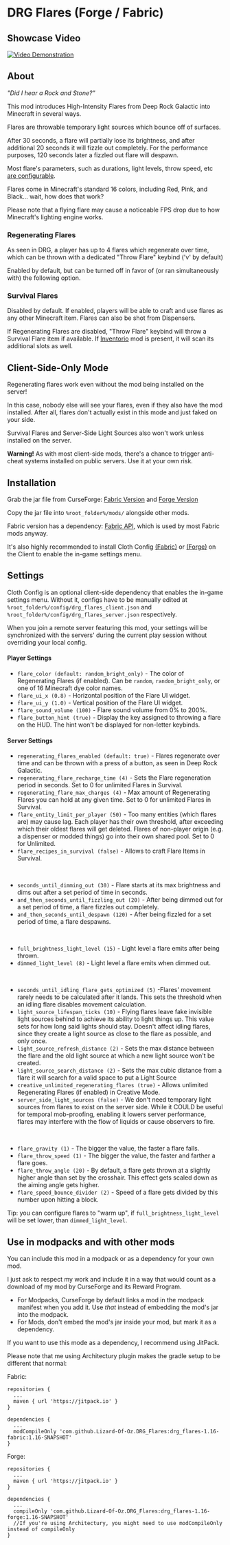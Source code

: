 # DRG Flares (Forge / Fabric)

## Showcase Video
[![Video Demonstration](https://user-images.githubusercontent.com/701551/149723954-4e4b0d37-10c3-4a06-90c8-85882124f1b9.png)](https://youtu.be/IlnwIly0Qh0)

## About
_"Did I hear a Rock and Stone?"_

This mod introduces High-Intensity Flares from Deep Rock Galactic into Minecraft in several ways.

Flares are throwable temporary light sources which bounce off of surfaces.

After 30 seconds, a flare will partially lose its brightness, and after additional 20 seconds it will fizzle out completely. For the performance purposes, 120 seconds later a fizzled out flare will despawn.

Most flare's parameters, such as durations, light levels, throw speed, etc [are configurable](#Settings).

Flares come in Minecraft's standard 16 colors, including Red, Pink, and Black... wait, how does that work?

Please note that a flying flare may cause a noticeable FPS drop due to how Minecraft's lighting engine works.

### Regenerating Flares
As seen in DRG, a player has up to 4 flares which regenerate over time, which can be thrown with a dedicated "Throw Flare" keybind ('v' by default) 

Enabled by default, but can be turned off in favor of (or ran simultaneously with) the following option. 

### Survival Flares
Disabled by default. If enabled, players will be able to craft and use flares as any other Minecraft item. Flares can also be shot from Dispensers.

If Regenerating Flares are disabled, "Throw Flare" keybind will throw a Survival Flare item if available. If [Inventorio](https://github.com/Lizard-Of-Oz/Inventorio) mod is present, it will scan its additional slots as well.

## Client-Side-Only Mode

Regenerating flares work even without the mod being installed on the server!

In this case, nobody else will see your flares, even if they also have the mod installed. After all, flares don't actually exist in this mode and just faked on your side.   

Survival Flares and Server-Side Light Sources also won't work unless installed on the server.

**Warning!** As with most client-side mods, there's a chance to trigger anti-cheat systems installed on public servers. Use it at your own risk.

## Installation
Grab the jar file from CurseForge: [Fabric Version](https://www.curseforge.com/minecraft/mc-mods/drg-flares) and [Forge Version](https://www.curseforge.com/minecraft/mc-mods/drg-flares-forge)

Copy the jar file into `%root_folder%/mods/` alongside other mods.

Fabric version has a dependency: [Fabric API](https://www.curseforge.com/minecraft/mc-mods/fabric-api), which is used by most Fabric mods anyway.

It's also highly recommended to install Cloth Config [(Fabric)](https://www.curseforge.com/minecraft/mc-mods/cloth-config) or [(Forge)](https://www.curseforge.com/minecraft/mc-mods/cloth-config-forge) on the Client to enable the in-game settings menu.

## Settings
Cloth Config is an optional client-side dependency that enables the in-game settings menu.
Without it, configs have to be manually edited at `%root_folder%/config/drg_flares_client.json` and `%root_folder%/config/drg_flares_server.json` respectively.

When you join a remote server featuring this mod, your settings will be synchronized with the servers' during the current play session without overriding your local config.

#### Player Settings
* `flare_color (default: random_bright_only)` - The color of Regenerating Flares (if enabled). Can be `random`, `random_bright_only`, or one of 16 Minecraft dye color names.
* `flare_ui_x (0.8)` - Horizontal position of the Flare UI widget.
* `flare_ui_y (1.0)` - Vertical position of the Flare UI widget.
* `flare_sound_volume (100)` - Flare sound volume from 0% to 200%.
* `flare_button_hint (true)` - Display the key assigned to throwing a flare on the HUD. The hint won't be displayed for non-letter keybinds.

#### Server Settings
* `regenerating_flares_enabled (default: true)` - Flares regenerate over time and can be thrown with a press of a button, as seen in Deep Rock Galactic.  
* `regenerating_flare_recharge_time (4)` - Sets the Flare regeneration period in seconds. Set to 0 for unlimited Flares in Survival.
* `regenerating_flare_max_charges (4)` - Max amount of Regenerating Flares you can hold at any given time. Set to 0 for unlimited Flares in Survival.
* `flare_entity_limit_per_player (50)` - Too many entities (which flares are) may cause lag. Each player has their own threshold, after exceeding which their oldest flares will get deleted. Flares of non-player origin (e.g. a dispenser or modded things) go into their own shared pool. Set to 0 for Unlimited.
* `flare_recipes_in_survival (false)` - Allows to craft Flare Items in Survival.

 

* `seconds_until_dimming_out (30)` - Flare starts at its max brightness and dims out after a set period of time in seconds.
* `and_then_seconds_until_fizzling_out (20)` - After being dimmed out for a set period of time, a flare fizzles out completely.
* `and_then_seconds_until_despawn (120)` - After being fizzled for a set period of time, a flare despawns.

 

* `full_brightness_light_level (15)` - Light level a flare emits after being thrown.
* `dimmed_light_level (8)` - Light level a flare emits when dimmed out.

 

* `seconds_until_idling_flare_gets_optimized (5)` -Flares' movement rarely needs to be calculated after it lands. This sets the threshold when an idling flare disables movement calculation.
* `light_source_lifespan_ticks (10)` - Flying flares leave fake invisible light sources behind to achieve its ability to light things up. This value sets for how long said lights should stay. Doesn't affect idling flares, since they create a light source as close to the flare as possible, and only once.
* `light_source_refresh_distance (2)` - Sets the max distance between the flare and the old light source at which a new light source won't be created.
* `light_source_search_distance (2)` - Sets the max cubic distance from a flare it will search for a valid space to put a Light Source
* `creative_unlimited_regenerating_flares (true)` - Allows unlimited Regenerating Flares (if enabled) in Creative Mode.
* `server_side_light_sources (false)` - We don't need temporary light sources from flares to exist on the server side. While it COULD be useful for temporal mob-proofing, enabling it lowers server performance, flares may interfere with the flow of liquids or cause observers to fire.

 

* `flare_gravity (1)` - The bigger the value, the faster a flare falls.
* `flare_throw_speed (1)` - The bigger the value, the faster and farther a flare goes.
* `flare_throw_angle (20)` - By default, a flare gets thrown at a slightly higher angle than set by the crosshair. This effect gets scaled down as the aiming angle gets higher.
* `flare_speed_bounce_divider (2)` - Speed of a flare gets divided by this number upon hitting a block.

Tip: you can configure flares to "warm up", if `full_brightness_light_level` will be set lower, than `dimmed_light_level`.

## Use in modpacks and with other mods
You can include this mod in a modpack or as a dependency for your own mod.

I just ask to respect my work and include it in a way that would count as a download of my mod by CurseForge and its Reward Program.

* For Modpacks, CurseForge by default links a mod in the modpack manifest when you add it. Use _that_ instead of embedding the mod's jar into the modpack.
* For Mods, don't embed the mod's jar inside your mod, but mark it as a dependency.

If you want to use this mode as a dependency, I recommend using JitPack.

Please note that me using Architectury plugin makes the gradle setup to be different that normal:

Fabric:
```
repositories {
  ...
  maven { url 'https://jitpack.io' }
}

dependencies {
  ...
  modCompileOnly 'com.github.Lizard-Of-Oz.DRG_Flares:drg_flares-1.16-fabric:1.16-SNAPSHOT'
}
```

Forge:
```
repositories {
  ...
  maven { url 'https://jitpack.io' }
}

dependencies {
  ...
  compileOnly 'com.github.Lizard-Of-Oz.DRG_Flares:drg_flares-1.16-forge:1.16-SNAPSHOT'
  //If you're using Architectury, you might need to use modCompileOnly instead of compileOnly
}
```